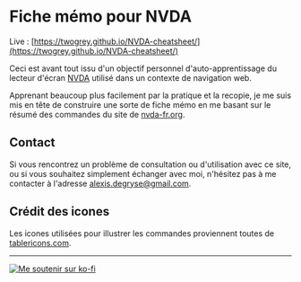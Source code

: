 # Fiche mémo pour NVDA

Live : [https://twogrey.github.io/NVDA-cheatsheet/](https://twogrey.github.io/NVDA-cheatsheet/)

Ceci est avant tout issu d'un objectif personnel d'auto-apprentissage du lecteur d'écran [NVDA](https://www.nvda-fr.org/) utilisé dans un contexte de navigation web.

Apprenant beaucoup plus facilement par la pratique et la recopie, je me suis mis en tête de construire une sorte de fiche mémo en me basant sur le résumé des commandes du site de [nvda-fr.org](https://www.nvda-fr.org/doc/keyCommands.html).

## Contact

Si vous rencontrez un problème de consultation ou d'utilisation avec ce site, ou si vous souhaitez simplement échanger avec moi, n'hésitez pas à me contacter à l'adresse [alexis.degryse@gmail.com](mailto:alexis.degryse@gmail.com).

## Crédit des icones

Les icones utilisées pour illustrer les commandes proviennent toutes de [tablericons.com](https://tablericons.com).

---

[![Me soutenir sur ko-fi](https://ko-fi.com/img/githubbutton_sm.svg)](https://ko-fi.com/twogrey)
